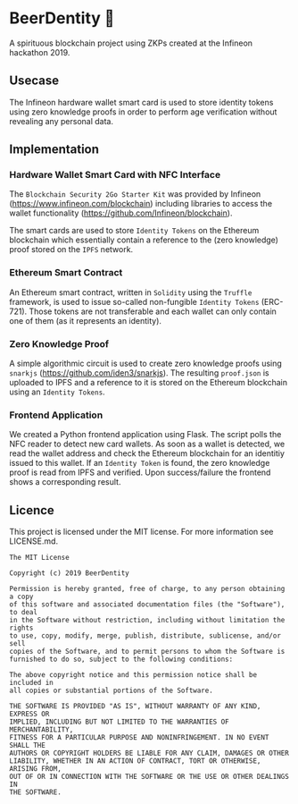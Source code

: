 # BeerDentity 🍺

A spirituous blockchain project using ZKPs created at the Infineon hackathon 2019.

## Usecase

The Infineon hardware wallet smart card is used to store identity tokens using zero knowledge proofs in order to perform age verification without revealing any personal data.

## Implementation

### Hardware Wallet Smart Card with NFC Interface

The `Blockchain Security 2Go Starter Kit` was provided by Infineon (https://www.infineon.com/blockchain) including libraries to access the wallet functionality (https://github.com/Infineon/blockchain).

The smart cards are used to store `Identity Tokens` on the Ethereum blockchain which essentially contain a reference to the (zero knowledge) proof stored on the `IPFS` network.

### Ethereum Smart Contract

An Ethereum smart contract, written in `Solidity` using the `Truffle` framework, is used to issue so-called non-fungible `Identity Tokens` (ERC-721). Those tokens are not transferable and each wallet can only contain one of them (as it represents an identity).

### Zero Knowledge Proof

A simple algorithmic circuit is used to create zero knowledge proofs using `snarkjs` (https://github.com/iden3/snarkjs). The resulting `proof.json` is uploaded to IPFS and a reference to it is stored on the Ethereum blockchain using an `Identity Tokens`.

### Frontend Application

We created a Python frontend application using Flask. The script polls the NFC reader to detect new card wallets. As soon as a wallet is detected, we read the wallet address and check the Ethereum blockchain for an identitiy issued to this wallet. If an `Identity Token` is found, the zero knowledge proof is read from IPFS and verified. Upon success/failure the frontend shows a corresponding result.

## Licence

This project is licensed under the MIT license. For more information see LICENSE.md.

```
The MIT License

Copyright (c) 2019 BeerDentity

Permission is hereby granted, free of charge, to any person obtaining a copy
of this software and associated documentation files (the "Software"), to deal
in the Software without restriction, including without limitation the rights
to use, copy, modify, merge, publish, distribute, sublicense, and/or sell
copies of the Software, and to permit persons to whom the Software is
furnished to do so, subject to the following conditions:

The above copyright notice and this permission notice shall be included in
all copies or substantial portions of the Software.

THE SOFTWARE IS PROVIDED "AS IS", WITHOUT WARRANTY OF ANY KIND, EXPRESS OR
IMPLIED, INCLUDING BUT NOT LIMITED TO THE WARRANTIES OF MERCHANTABILITY,
FITNESS FOR A PARTICULAR PURPOSE AND NONINFRINGEMENT. IN NO EVENT SHALL THE
AUTHORS OR COPYRIGHT HOLDERS BE LIABLE FOR ANY CLAIM, DAMAGES OR OTHER
LIABILITY, WHETHER IN AN ACTION OF CONTRACT, TORT OR OTHERWISE, ARISING FROM,
OUT OF OR IN CONNECTION WITH THE SOFTWARE OR THE USE OR OTHER DEALINGS IN
THE SOFTWARE.
```

